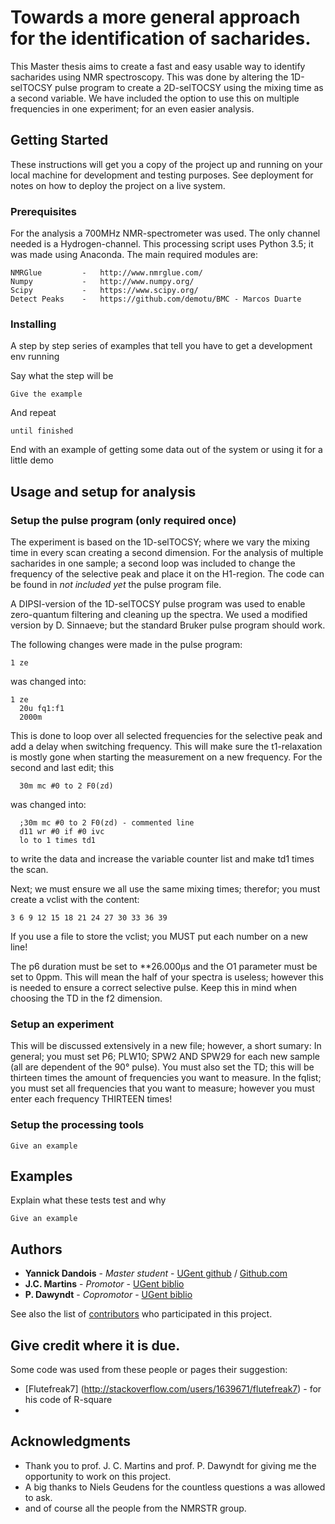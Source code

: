 # Towards a more general approach for the identification of sacharides.

This Master thesis aims to create a fast and easy usable way to identify sacharides using NMR spectroscopy.
This was done by altering the 1D-selTOCSY pulse program to create a 2D-selTOCSY using the mixing time as a second variable.
We have included the option to use this on multiple frequencies in one experiment; for an even easier analysis.

## Getting Started

These instructions will get you a copy of the project up and running on your local machine for development and testing purposes. See deployment for notes on how to deploy the project on a live system.

### Prerequisites

For the analysis a 700MHz NMR-spectrometer was used. The only channel needed is a Hydrogen-channel.
This processing script uses Python 3.5; it was made using Anaconda. The main required modules are:

```
NMRGlue			-	http://www.nmrglue.com/
Numpy			-	http://www.numpy.org/
Scipy			-	https://www.scipy.org/
Detect Peaks	-	https://github.com/demotu/BMC - Marcos Duarte

```

### Installing 

A step by step series of examples that tell you have to get a development env running

Say what the step will be

```
Give the example
```

And repeat

```
until finished
```

End with an example of getting some data out of the system or using it for a little demo

## Usage and setup for analysis

### Setup the pulse program (only required once)

The experiment is based on the 1D-selTOCSY; where we vary the mixing time in every scan creating a second dimension.
For the analysis of multiple sacharides in one sample; a second loop was included to change the frequency of the selective peak and place it on the H1-region.
The code can be found in *not included yet* the pulse program file.

A DIPSI-version of the 1D-selTOCSY pulse program was used to enable zero-quantum filtering and cleaning up the spectra.
We used a modified version by D. Sinnaeve; but the standard Bruker pulse program should work.

The following changes were made in the pulse program:

```
1 ze
```
was changed into:
```
1 ze
  20u fq1:f1
  2000m
```
This is done to loop over all selected frequencies for the selective peak and add a delay when switching frequency. This will make sure the t1-relaxation is mostly gone when starting the measurement on a new frequency.
For the second and last edit; this
```
  30m mc #0 to 2 F0(zd)
```
was changed into:
```
  ;30m mc #0 to 2 F0(zd) - commented line
  d11 wr #0 if #0 ivc
  lo to 1 times td1	
```
to write the data and increase the variable counter list and make td1 times the scan.

Next; we must ensure we all use the same mixing times; therefor; you must create a vclist with the content:
```
3 6 9 12 15 18 21 24 27 30 33 36 39
```
If you use a file to store the vclist; you MUST put each number on a new line!

The p6 duration must be set to **26.000µs and the O1 parameter must be set to 0ppm.
This will mean the half of your spectra is useless; however this is needed to ensure a correct selective pulse. Keep this in mind when choosing the TD in the f2 dimension.

### Setup an experiment

This will be discussed extensively in a new file; however, a short sumary:
In general; you must set P6; PLW10; SPW2 AND SPW29 for each new sample (all are dependent of the 90° pulse).
You must also set the TD; this will be thirteen times the amount of frequencies you want to measure.
In the fqlist; you must set all frequencies that you want to measure; however you must enter each frequency THIRTEEN times!


### Setup the processing tools

```
Give an example
```

## Examples

Explain what these tests test and why

```
Give an example
```

## Authors

* **Yannick Dandois** 	- *Master student* 	- [UGent github](https://github.ugent.be/ydandois) / [Github.com](https://github.com/FramedYannick)
* **J.C. Martins** 		- *Promotor* 		- [UGent biblio](https://biblio.ugent.be/person/801000687646)
* **P. Dawyndt** 		- *Copromotor* 		- [UGent biblio](http://www.twist.ugent.be/index.php?page=personeel&ugentid=801001355633)

See also the list of [contributors](https://github.ugent.be/ydandois/Thesis-Source-Code/graphs/contributors) who participated in this project.

## Give credit where it is due.

Some code was used from these people or pages their suggestion:
* [Flutefreak7] (http://stackoverflow.com/users/1639671/flutefreak7) - for his code of R-square
* 

## Acknowledgments

* Thank you to prof. J. C. Martins and prof. P. Dawyndt for giving me the opportunity to work on this project.
* A big thanks to Niels Geudens for the countless questions a was allowed to ask.
* and of course all the people from the NMRSTR group.
